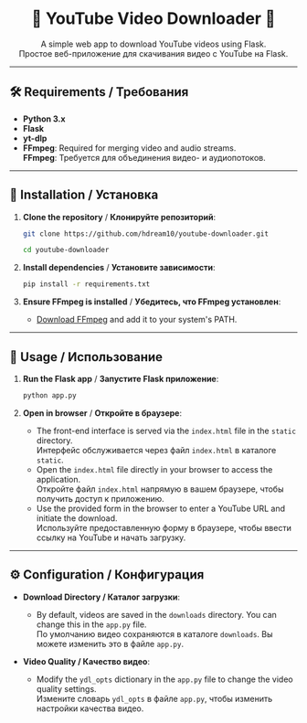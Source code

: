 <h1 align="center">🎥 YouTube Video Downloader 🎥</h1>

<p align="center">
  A simple web app to download YouTube videos using Flask.<br>
  Простое веб-приложение для скачивания видео с YouTube на Flask.
</p>

---

## 🛠️ Requirements / Требования

- **Python 3.x**
- **Flask**
- **yt-dlp**
- **FFmpeg**: Required for merging video and audio streams.  
  **FFmpeg**: Требуется для объединения видео- и аудиопотоков.

---

## 🚀 Installation / Установка

1. **Clone the repository** / **Клонируйте репозиторий**:
   ```sh
   git clone https://github.com/hdream10/youtube-downloader.git
   ```
   ```sh
   cd youtube-downloader
   ```

3. **Install dependencies** / **Установите зависимости**:
   ```sh
   pip install -r requirements.txt
   ```

5. **Ensure FFmpeg is installed** / **Убедитесь, что FFmpeg установлен**:
   - [Download FFmpeg](https://ffmpeg.org/download.html) and add it to your system's PATH.

---

## 🎯 Usage / Использование

1. **Run the Flask app** / **Запустите Flask приложение**:
   ```sh
   python app.py
   ```

3. **Open in browser** / **Откройте в браузере**:
   - The front-end interface is served via the `index.html` file in the `static` directory.  
     Интерфейс обслуживается через файл `index.html` в каталоге `static`.
   - Open the `index.html` file directly in your browser to access the application.  
     Откройте файл `index.html` напрямую в вашем браузере, чтобы получить доступ к приложению.
   - Use the provided form in the browser to enter a YouTube URL and initiate the download.  
     Используйте предоставленную форму в браузере, чтобы ввести ссылку на YouTube и начать загрузку.

---

## ⚙️ Configuration / Конфигурация

- **Download Directory / Каталог загрузки**:
  - By default, videos are saved in the `downloads` directory. You can change this in the `app.py` file.  
    По умолчанию видео сохраняются в каталоге `downloads`. Вы можете изменить это в файле `app.py`.

- **Video Quality / Качество видео**:
  - Modify the `ydl_opts` dictionary in the `app.py` file to change the video quality settings.  
    Измените словарь `ydl_opts` в файле `app.py`, чтобы изменить настройки качества видео.
